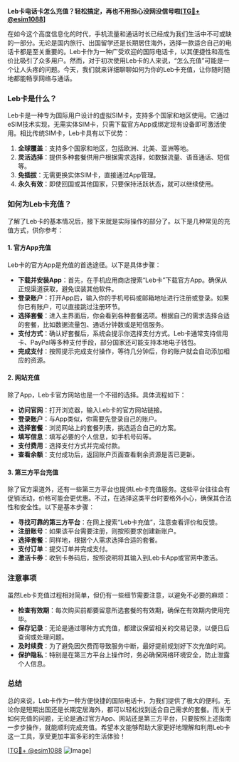 **Leb卡电话卡怎么充值？轻松搞定，再也不用担心没网没信号啦[[TG💪+ @esim1088](https://t.me/s/esim1088)]**

在如今这个高度信息化的时代，手机流量和通话时长已经成为我们生活中不可或缺的一部分。无论是国内旅行、出国留学还是长期居住海外，选择一款适合自己的电话卡都是至关重要的。Leb卡作为一种广受欢迎的国际电话卡，以其便捷性和高性价比吸引了众多用户。然而，对于初次使用Leb卡的人来说，“怎么充值”可能是一个让人头疼的问题。今天，我们就来详细聊聊如何为你的Leb卡充值，让你随时随地都能畅享网络与通话。

### Leb卡是什么？

Leb卡是一种专为国际用户设计的虚拟SIM卡，支持多个国家和地区使用。它通过eSIM技术实现，无需实体SIM卡，只需下载官方App或绑定现有设备即可激活使用。相比传统SIM卡，Leb卡具有以下优势：

1. **全球覆盖**：支持多个国家和地区，包括欧洲、北美、亚洲等地。
2. **灵活选择**：提供多种套餐供用户根据需求选择，如数据流量、语音通话、短信等。
3. **免插拔**：无需更换实体SIM卡，直接通过App管理。
4. **永久有效**：即使回国或其他国家，只要保持活跃状态，就可以继续使用。

### 如何为Leb卡充值？

了解了Leb卡的基本情况后，接下来就是实际操作的部分了。以下是几种常见的充值方式，供你参考：

#### 1. 官方App充值

Leb卡的官方App是充值的首选途径。以下是具体步骤：

- **下载并安装App**：首先，在手机应用商店搜索“Leb卡”下载官方App。确保从正规渠道获取，避免误装其他软件。
- **登录账户**：打开App后，输入你的手机号码或邮箱地址进行注册或登录。如果你已有账户，可以直接跳过注册环节。
- **选择套餐**：进入主界面后，你会看到各种套餐选项。根据自己的需求选择合适的套餐，比如数据流量包、通话分钟数或是短信服务。
- **支付方式**：确认好套餐后，系统会提示你选择支付方式。Leb卡通常支持信用卡、PayPal等多种支付手段，部分国家还可能支持本地电子钱包。
- **完成支付**：按照提示完成支付操作，等待几分钟后，你的账户就会自动添加相应的资源。

#### 2. 网站充值

除了App，Leb卡官方网站也是一个不错的选择。具体流程如下：

- **访问官网**：打开浏览器，输入Leb卡的官方网站链接。
- **登录账户**：与App类似，你需要先登录自己的账户。
- **选择套餐**：浏览网站上的套餐列表，挑选适合自己的方案。
- **填写信息**：填写必要的个人信息，如手机号码等。
- **支付费用**：选择支付方式并完成付款。
- **查看余额**：支付成功后，返回账户页面查看剩余资源是否已更新。

#### 3. 第三方平台充值

除了官方渠道外，还有一些第三方平台也提供Leb卡充值服务。这些平台往往会有促销活动，价格可能会更优惠。不过，在选择这类平台时要格外小心，确保其合法性和安全性。以下是基本步骤：

- **寻找可靠的第三方平台**：在网上搜索“Leb卡充值”，注意查看评价和反馈。
- **注册账号**：如果该平台需要注册，则按照要求创建新账户。
- **选择套餐**：同样地，根据个人需求选择合适的套餐。
- **支付订单**：提交订单并完成支付。
- **激活卡券**：收到卡券码后，按照说明将其输入到Leb卡App或官网中激活。

### 注意事项

虽然Leb卡充值过程相对简单，但仍有一些细节需要注意，以避免不必要的麻烦：

- **检查有效期**：每次购买前都要留意所选套餐的有效期，确保在有效期内使用完毕。
- **保存记录**：无论是通过哪种方式充值，都建议保留相关的交易记录，以便日后查询或处理问题。
- **及时续费**：为了避免因欠费而导致服务中断，最好提前规划好下次充值时间。
- **保护隐私**：特别是在第三方平台上操作时，务必确保网络环境安全，防止泄露个人信息。

### 总结

总的来说，Leb卡作为一种方便快捷的国际电话卡，为我们提供了极大的便利。无论你是短期出国还是长期定居海外，都可以轻松找到适合自己需求的套餐。而关于如何充值的问题，无论是通过官方App、网站还是第三方平台，只要按照上述指南一步步操作，就能顺利完成充值。希望本文能够帮助大家更好地理解和利用Leb卡这一工具，享受更加丰富多彩的生活体验！

[[TG💪+ @esim1088](https://t.me/s/esim1088) ![Image](https://i.postimg.cc/4NQfJmqS/Snipaste-2025-05-13-00-14-12.png)]